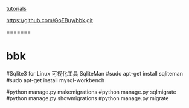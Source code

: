 [tutorials](https://github.com/tuner24/django-cms/tree/master/doc)


https://github.com/GoEBuy/bbk.git

=======
# bbk

#Sqlite3 for Linux 可视化工具 SqliteMan
#sudo apt-get install sqliteman
#sudo apt-get install mysql-workbench 

#python manage.py makemigrations
#python manage.py sqlmigrate
#python manage.py showmigrations
#python manage.py migrate
